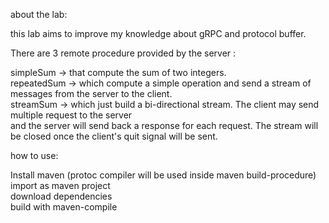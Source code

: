 
about the lab:

this lab aims to improve my knowledge about gRPC and protocol buffer.<br>

There are 3 remote procedure provided by the server : <br>

simpleSum -> that compute the sum of two integers.<br>
repeatedSum -> which compute a simple operation and send a stream of messages from the server to the client.<br>
streamSum -> which just build a bi-directional stream. The client may send multiple request to the server<br>
and the server will send back a response for each request. The stream will be closed once the client's quit signal will be sent.<br>

how to use:<br>

Install maven (protoc compiler will be used inside maven build-procedure)<br>
import  as maven project<br>
download dependencies<br>
build with maven-compile <br>
